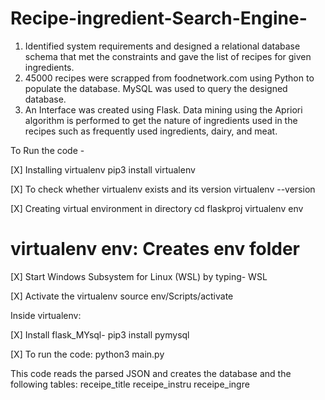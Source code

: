 # Recipe-ingredient-Search-Engine-
1. Identified system requirements and designed a relational database schema that met the constraints and gave the list of recipes for given ingredients.
2. 45000 recipes were scrapped from foodnetwork.com using Python to populate the database. MySQL was used to query the designed database. 
3. An Interface was created using Flask.  Data mining using the Apriori algorithm is performed to get the nature of ingredients used in the recipes such as frequently used ingredients, dairy, and meat. 

To Run the code -

[X] Installing virtualenv
pip3 install virtualenv

[X] To check whether virtualenv exists and its version
virtualenv --version

[X] Creating virtual environment in directory
cd flaskproj
virtualenv env
# virtualenv env: Creates env folder

[X] Start Windows Subsystem for Linux (WSL) by typing-
WSL

[X] Activate the virtualenv
source env/Scripts/activate

Inside virtualenv:

[X] Install flask_MYsql-
pip3 install pymysql

[X] To run the code: python3 main.py

This code reads the parsed JSON and creates the database and the following tables:
receipe_title
receipe_instru
receipe_ingre
